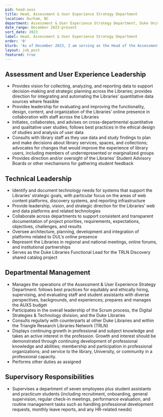 ```yaml
---
pid: head-auxs
title: Head, Assessment & User Experience Strategy Department
location: Durham, NC
department: Assessment & User Experience Strategy Department, Duke University Libraries
date_range: December 2023-present
sort_date: 2023
label: Head, Assessment & User Experience Strategy Department
order: '0'
blurb: 'As of December 2023, I am serving as the Head of the Assessment & User Strategy Department.'
layout: job_post
featured: true
---
```

## Assessment and User Experience Leadership
* Provides vision for collecting, analyzing, and reporting data to support decision-making and strategic planning across the Libraries; provides direction for integrating and automating the Libraries’ quantitative data sources where feasible
* Provides leadership for evaluating and improving the functionality, design, content, and organization of the Libraries’ online presence in collaboration with staff across the Libraries
* Initiates, collaborates, and advises on cross-departmental quantitative and qualitative user studies; follows best practices in the ethical design of studies and analysis of user data
* Consults with library staff as they use data and study findings to plan and make decisions about library services, spaces, and collections; advocates for changes that would improve the experience of library users, including members of underrepresented or marginalized groups
* Provides direction and/or oversight of the Libraries’ Student Advisory Boards or other mechanisms for gathering student feedback

## Technical Leadership
* Identify and document technology needs for systems that support the Libraries’ strategic goals, with particular focus on the areas of web content platforms, discovery systems, and reporting infrastructure
* Provide leadership, vision, and strategic direction for the Libraries’ web and data platforms and related technologies
* Collaborate across departments to support consistent and transparent documentation of project priorities, requirements, expectations, objectives, challenges, and results
* Oversee architecture, planning, development and integration of platforms related to DUL’s online presence
* Represent the Libraries in regional and national meetings, online forums, and institutional partnerships
* Serves as the Duke Libraries Functional Lead for the TRLN Discovery shared catalog project

## Departmental Management

* Manages the operations of the Assessment & User Experience Strategy Department: follows best practices for equitably and ethically hiring, supervising, and evaluating staff and student assistants with diverse perspectives, backgrounds, and experiences; prepares and manages the AUXS budget
* Participates in the overall leadership of the Scrum process, the Digital Strategies & Technology division, and the Duke Libraries
* Consults regularly with counterparts at other Duke Libraries and within the Triangle Research Libraries Network (TRLN)
* Displays continuing growth in professional and subject knowledge and takes an active interest in the profession. Growth and interest should be demonstrated through continuing development of professional knowledge and abilities; membership and participation in professional organizations; and service to the library, University, or community in a professional capacity.
* Performs other duties as assigned

## Supervisory Responsibilities
* Supervises a department of seven employees plus student assistants and practicum students (including recruitment, onboarding, general supervision, regular check-in meetings, performance evaluation, and routine management tasks such as handling professional development requests, monthly leave reports, and any HR-related needs)
